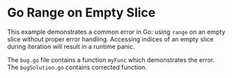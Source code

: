 # Go Range on Empty Slice

This example demonstrates a common error in Go: using `range` on an empty slice without proper error handling. Accessing indices of an empty slice during iteration will result in a runtime panic.

The `bug.go` file contains a function `myFunc` which demonstrates the error. The `bugSolution.go` contains corrected function.